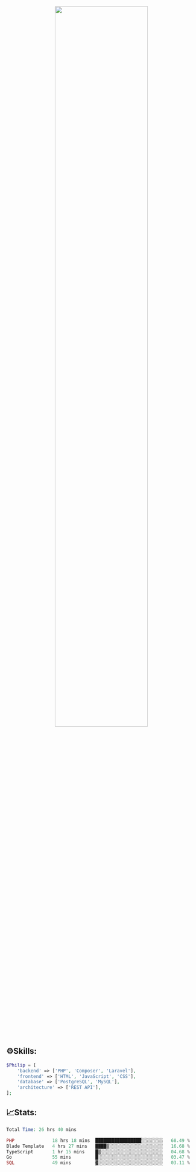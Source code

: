 <div align="center">
<img src="https://readme-typing-svg.demolab.com?font=Inconsolata&weight=500&size=50&duration=4000&pause=300&color=A7A459&center=true&vCenter=true&multiline=true&repeat=false&random=false&width=1300&height=140&lines=Hello,+Привет;I'm+Philip+a+beginner+backend+developer+in+php" width="70%" />
</div>

## ⚙️Skills:
```php
$Philip = [
    'backend' => ['PHP', 'Composer', 'Laravel'],
    'frontend' => ['HTML', 'JavaScript', 'CSS'],
    'database' => ['PostgreSQL', 'MySQL'],
    'architecture' => ['REST API'],
];
```
## 📈Stats:
<!--START_SECTION:waka-->

```PHP
Total Time: 26 hrs 40 mins

PHP              18 hrs 18 mins  █████████████████░░░░░░░░   68.49 %
Blade Template   4 hrs 27 mins   ████▒░░░░░░░░░░░░░░░░░░░░   16.68 %
TypeScript       1 hr 15 mins    █▒░░░░░░░░░░░░░░░░░░░░░░░   04.68 %
Go               55 mins         █░░░░░░░░░░░░░░░░░░░░░░░░   03.47 %
SQL              49 mins         ▓░░░░░░░░░░░░░░░░░░░░░░░░   03.11 %
```

<!--END_SECTION:waka-->

